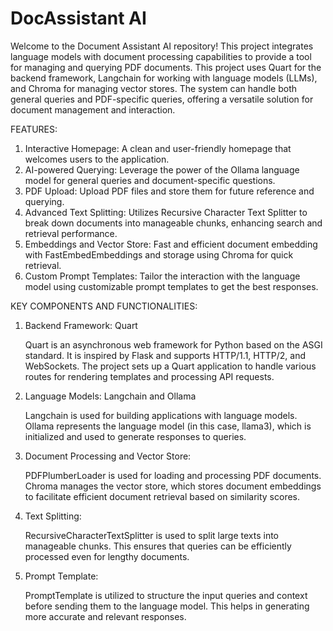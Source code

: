 # DocAssistant AI
Welcome to the Document Assistant AI repository! This project integrates language models with document processing capabilities to provide a tool for managing and querying PDF documents. This project uses Quart for the backend framework, Langchain for working with language models (LLMs), and Chroma for managing vector stores. The system can handle both general queries and PDF-specific queries, offering a versatile solution for document management and interaction.



FEATURES:

1. Interactive Homepage: A clean and user-friendly homepage that welcomes users to the application.
2. AI-powered Querying: Leverage the power of the Ollama language model for general queries and document-specific questions.
3. PDF Upload: Upload PDF files and store them for future reference and querying.
4. Advanced Text Splitting: Utilizes Recursive Character Text Splitter to break down documents into manageable chunks, enhancing search and retrieval performance.
5. Embeddings and Vector Store: Fast and efficient document embedding with FastEmbedEmbeddings and storage using Chroma for quick retrieval.
6. Custom Prompt Templates: Tailor the interaction with the language model using customizable prompt templates to get the best responses.



KEY COMPONENTS AND FUNCTIONALITIES:

1. Backend Framework: Quart

    Quart is an asynchronous web framework for Python based on the ASGI standard. It is inspired by Flask and supports HTTP/1.1, HTTP/2, and WebSockets.
    The project sets up a Quart application to handle various routes for rendering templates and processing API requests.

2. Language Models: Langchain and Ollama

    Langchain is used for building applications with language models.
    Ollama represents the language model (in this case, llama3), which is initialized and used to generate responses to queries.

3. Document Processing and Vector Store:

    PDFPlumberLoader is used for loading and processing PDF documents.
    Chroma manages the vector store, which stores document embeddings to facilitate efficient document retrieval based on similarity scores.

4. Text Splitting:

    RecursiveCharacterTextSplitter is used to split large texts into manageable chunks. This ensures that queries can be efficiently processed even for lengthy documents.

5. Prompt Template:

    PromptTemplate is utilized to structure the input queries and context before sending them to the language model. This helps in generating more accurate and relevant responses.
